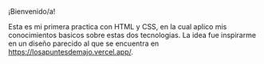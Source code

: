 ¡Bienvenido/a!

Esta es mi primera practica con HTML y CSS, en la cual aplico mis conocimientos basicos sobre estas dos tecnologias. La idea fue inspirarme en un diseño parecido al que se encuentra en https://losapuntesdemajo.vercel.app/.
